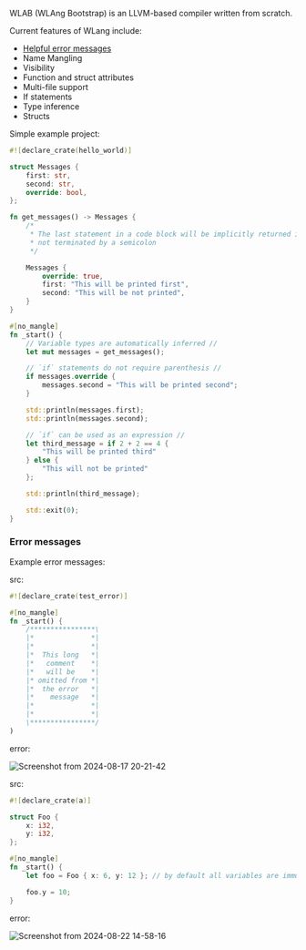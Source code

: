 
WLAB (WLAng Bootstrap) is an LLVM-based compiler written from scratch.

Current features of WLang include:
- [Helpful error messages](#error-messages)
- Name Mangling
- Visibility
- Function and struct attributes
- Multi-file support
- If statements
- Type inference
- Structs

Simple example project:
```rust
#![declare_crate(hello_world)]

struct Messages {
    first: str,
    second: str,
    override: bool,
};

fn get_messages() -> Messages {
    /*
     * The last statement in a code block will be implicitly returned if it is 
     * not terminated by a semicolon
     */

    Messages {
        override: true,
        first: "This will be printed first",
        second: "This will be not printed",
    }
}

#[no_mangle]
fn _start() {
    // Variable types are automatically inferred //
    let mut messages = get_messages();

    // `if` statements do not require parenthesis //
    if messages.override {
        messages.second = "This will be printed second";
    }

    std::println(messages.first);
    std::println(messages.second);

    // `if` can be used as an expression //
    let third_message = if 2 + 2 == 4 {
        "This will be printed third"
    } else {
        "This will not be printed"
    };

    std::println(third_message);

    std::exit(0);
}
```

### Error messages
Example error messages:

src:
```rust
#![declare_crate(test_error)]

#[no_mangle]
fn _start() {
    /****************\
    |*              *|
    |*              *|
    |*  This long   *|
    |*   comment    *|
    |*   will be    *|
    |* omitted from *|
    |*  the error   *|
    |*    message   *|
    |*              *|
    |*              *|
    \****************/
)
```

error:

![Screenshot from 2024-08-17 20-21-42](https://github.com/user-attachments/assets/e1ef3444-da6e-469c-8164-cdec40fe36c7)

src:
```rust
#![declare_crate(a)]

struct Foo {
    x: i32,
    y: i32,
};

#[no_mangle]
fn _start() {
    let foo = Foo { x: 6, y: 12 }; // by default all variables are immutable

    foo.y = 10;
}
```
error:

![Screenshot from 2024-08-22 14-58-16](https://github.com/user-attachments/assets/6b141d75-68c9-4274-937a-9864d397486f)

